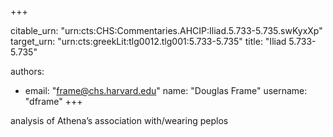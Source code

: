 +++


citable_urn: "urn:cts:CHS:Commentaries.AHCIP:Iliad.5.733-5.735.swKyxXp"
target_urn: "urn:cts:greekLit:tlg0012.tlg001:5.733-5.735"
title: "Iliad 5.733-5.735"

authors:
- email: "frame@chs.harvard.edu"
  name: "Douglas Frame"
  username: "dframe"
+++

<p>analysis of Athena’s association with/wearing peplos</p>